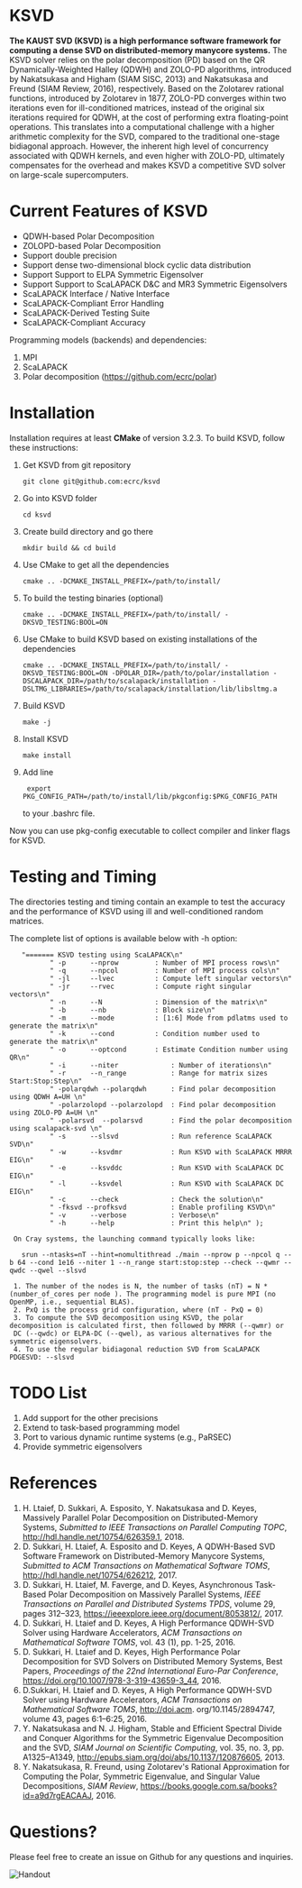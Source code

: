 KSVD
================
**The KAUST SVD (KSVD) is a high performance software framework for computing a dense SVD on distributed-memory manycore systems.**
The KSVD solver relies on the polar decomposition (PD) based on the QR Dynamically-Weighted Halley (QDWH) and ZOLO-PD algorithms, introduced by Nakatsukasa and Higham (SIAM SISC, 2013) and Nakatsukasa and Freund (SIAM Review, 2016), respectively. Based on the Zolotarev rational functions, introduced by Zolotarev in 1877, ZOLO-PD converges within two iterations even for ill-conditioned matrices, instead of the original six iterations required for QDWH, at the cost of performing extra floating-point operations. This translates into a computational challenge with a higher arithmetic complexity for the SVD, compared to the traditional one-stage bidiagonal approach. However, the inherent high level of concurrency associated with QDWH kernels, and even higher with ZOLO-PD, ultimately compensates for the overhead and makes KSVD a competitive SVD solver on large-scale supercomputers.

Current Features of KSVD
===========================

- QDWH-based Polar Decomposition
- ZOLOPD-based Polar Decomposition
- Support double precision
- Support dense two-dimensional block cyclic data distribution
- Support Support to ELPA Symmetric Eigensolver
- Support Support to ScaLAPACK D&C and MR3 Symmetric Eigensolvers
- ScaLAPACK Interface / Native Interface
- ScaLAPACK-Compliant Error Handling
- ScaLAPACK-Derived Testing Suite
- ScaLAPACK-Compliant Accuracy
 
Programming models (backends) and dependencies:
1.  MPI
2.  ScaLAPACK
3.  Polar decomposition (https://github.com/ecrc/polar)

Installation
============

Installation requires at least **CMake** of version 3.2.3. To build KSVD,
follow these instructions:

1.  Get KSVD from git repository

        git clone git@github.com:ecrc/ksvd

2.  Go into KSVD folder

        cd ksvd

3.  Create build directory and go there

        mkdir build && cd build

4.  Use CMake to get all the dependencies

        cmake .. -DCMAKE_INSTALL_PREFIX=/path/to/install/

5.  To build the testing binaries (optional)

        cmake .. -DCMAKE_INSTALL_PREFIX=/path/to/install/ -DKSVD_TESTING:BOOL=ON 

6.  Use CMake to build KSVD based on existing installations of the dependencies

        cmake .. -DCMAKE_INSTALL_PREFIX=/path/to/install/ -DKSVD_TESTING:BOOL=ON -DPOLAR_DIR=/path/to/polar/installation -DSCALAPACK_DIR=/path/to/scalapack/installation -DSLTMG_LIBRARIES=/path/to/scalapack/installation/lib/libsltmg.a

7.  Build KSVD

        make -j

8.  Install KSVD

        make install

9. Add line

        export PKG_CONFIG_PATH=/path/to/install/lib/pkgconfig:$PKG_CONFIG_PATH

    to your .bashrc file.

Now you can use pkg-config executable to collect compiler and linker flags for
KSVD.

Testing and Timing
==================

The directories testing and timing contain an example 
to test the accuracy and the performance of KSVD using
ill and well-conditioned random matrices.

   The complete list of options is available below with -h option:
  
  ```
     "======= KSVD testing using ScaLAPACK\n"
            " -p      --nprow         : Number of MPI process rows\n"
            " -q      --npcol         : Number of MPI process cols\n"
            " -jl     --lvec          : Compute left singular vectors\n"
            " -jr     --rvec          : Compute right singular vectors\n"
            " -n      --N             : Dimension of the matrix\n"
            " -b      --nb            : Block size\n"
            " -m      --mode          : [1:6] Mode from pdlatms used to generate the matrix\n"
            " -k      --cond          : Condition number used to generate the matrix\n"
            " -o      --optcond       : Estimate Condition number using QR\n"
            " -i      --niter             : Number of iterations\n"
            " -r      --n_range           : Range for matrix sizes Start:Stop:Step\n"
            " -polarqdwh --polarqdwh      : Find polar decomposition using QDWH A=UH \n"
            " -polarzolopd --polarzolopd  : Find polar decomposition using ZOLO-PD A=UH \n"
            " -polarsvd  --polarsvd       : Find the polar decomposition using scalapack-svd \n"
            " -s      --slsvd             : Run reference ScaLAPACK SVD\n"
            " -w      --ksvdmr            : Run KSVD with ScaLAPACK MRRR EIG\n"
            " -e      --ksvddc            : Run KSVD with ScaLAPACK DC EIG\n"
            " -l      --ksvdel            : Run KSVD with ScaLAPACK DC EIG\n"
            " -c      --check             : Check the solution\n"
            " -fksvd --profksvd           : Enable profiling KSVD\n"
            " -v      --verbose           : Verbose\n"
            " -h      --help              : Print this help\n" );
```
     On Cray systems, the launching command typically looks like:
    
       srun --ntasks=nT --hint=nomultithread ./main --nprow p --npcol q --b 64 --cond 1e16 --niter 1 --n_range start:stop:step --check --qwmr --qwdc --qwel --slsvd

     1. The number of the nodes is N, the number of tasks (nT) = N * (number_of_cores per node ). The programming model is pure MPI (no OpenMP, i.e., sequential BLAS).
     2. PxQ is the process grid configuration, where (nT - PxQ = 0)
     3. To compute the SVD decomposition using KSVD, the polar decomposition is calculated first, then followed by MRRR (--qwmr) or 
	 DC (--qwdc) or ELPA-DC (--qwel), as various alternatives for the symmetric eigensolvers.
     4. To use the regular bidiagonal reduction SVD from ScaLAPACK PDGESVD: --slsvd


TODO List
=========

1.  Add support for the other precisions 
2.  Extend to task-based programming model
3.  Port to various dynamic runtime systems (e.g., PaRSEC)
4.  Provide symmetric eigensolvers


References
==========
1. H. Ltaief, D. Sukkari, A. Esposito, Y. Nakatsukasa and D. Keyes, Massively Parallel 
Polar Decomposition on Distributed-Memory Systems, *Submitted to IEEE Transactions on 
Parallel Computing TOPC*, http://hdl.handle.net/10754/626359.1, 2018.
2. D. Sukkari, H. Ltaief, A. Esposito and D. Keyes, A QDWH-Based SVD Software Framework on
Distributed-Memory Manycore Systems, *Submitted to ACM Transactions on Mathematical Software TOMS*, 
http://hdl.handle.net/10754/626212, 2017.
3. D. Sukkari, H. Ltaief, M. Faverge, and D. Keyes, Asynchronous Task-Based Polar
Decomposition on Massively Parallel Systems, *IEEE Transactions on Parallel and 
Distributed Systems TPDS*, volume 29, pages 312–323, https://ieeexplore.ieee.org/document/8053812/, 2017.
4. D. Sukkari, H. Ltaief and D. Keyes, A High Performance QDWH-SVD Solver using
Hardware Accelerators, *ACM Transactions on Mathematical Software TOMS*, vol. 43 (1), pp. 1-25, 2016.
5. D. Sukkari, H. Ltaief and D. Keyes, High Performance Polar Decomposition for SVD
Solvers on Distributed Memory Systems, Best Papers, *Proceedings of the 22nd International 
Euro-Par Conference*, https://doi.org/10.1007/978-3-319-43659-3_44, 2016.
6. D.Sukkari, H. Ltaief and D. Keyes, A High Performance QDWH-SVD Solver using 
Hardware Accelerators, *ACM Transactions on Mathematical Software TOMS*, 
http://doi.acm. org/10.1145/2894747, volume 43, pages 6:1–6:25, 2016.
7. Y. Nakatsukasa and N. J. Higham, Stable and Efficient Spectral Divide and Conquer 
Algorithms for the Symmetric Eigenvalue Decomposition and the SVD, *SIAM Journal on Scientific Computing*,
vol. 35, no. 3, pp. A1325–A1349, http://epubs.siam.org/doi/abs/10.1137/120876605, 2013.
8. Y. Nakatsukasa, R. Freund, using Zolotarev's Rational Approximation for Computing the Polar, 
Symmetric Eigenvalue, and Singular Value Decompositions, *SIAM Review*, 
https://books.google.com.sa/books?id=a9d7rgEACAAJ, 2016.


Questions?
==========
Please feel free to create an issue on Github for any questions and inquiries.


![Handout](docs/KSVD.png)

